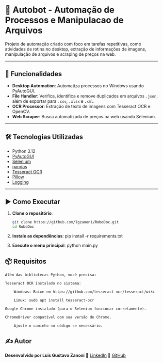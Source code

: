 # 🤖 Autobot - Automação de Processos e Manipulacao de Arquivos

Projeto de automação criado com foco em tarefas repetitivas, como atividades de rotina no desktop, extração de informações de imagens, manipulação de arquivos e scraping de preços na web.

---

## 📌 Funcionalidades

- **Desktop Automation**: Automatiza processos no Windows usando PyAutoGUI.
- **File Handler**: Verifica, identifica e remove duplicados em arquivos `.json`, além de exportar para `.csv`, `.xlsx` e `.xml`.
- **OCR Processor**: Extração de texto de imagens com Tesseract OCR e OpenCV.
- **Web Scraper**: Busca automatizada de preços na web usando Selenium.

---

## 🛠️ Tecnologias Utilizadas

- Python 3.12
- [PyAutoGUI](https://pypi.org/project/pyautogui/)
- [Selenium](https://pypi.org/project/selenium/)
- [pandas](https://pandas.pydata.org/)
- [Tesseract OCR](https://github.com/tesseract-ocr/tesseract)
- [Pillow](https://pypi.org/project/Pillow/)
- [Logging](https://docs.python.org/3/library/logging.html)

---

## ▶️ Como Executar

1. **Clone o repositório**:
   ```bash
   git clone https://github.com/lgzanoni/RoboDoc.git
   cd RoboDoc
   ```
2. **Instale as dependências**:
   pip install -r requirements.txt

3. **Execute o menu principal**:
   python main.py

## 📦 Requisitos

    Além das bibliotecas Python, você precisa:

    Tesseract OCR instalado no sistema:

        Windows: Baixe em https://github.com/tesseract-ocr/tesseract/wiki

        Linux: sudo apt install tesseract-ocr

    Google Chrome instalado (para o Selenium funcionar corretamente).

    ChromeDriver compatível com sua versão do Chrome.

        Ajuste o caminho no código se necessário.

## ✍️ Autor

**Desenvolvido por Luis Gustavo Zanoni**
🔗 [LinkedIn](https://www.linkedin.com/in/luiszanoni/)
🐙 [GitHub](https://github.com/luiszanoni)
